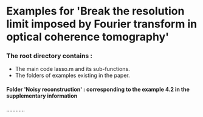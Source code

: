 # Examples for 'Break the resolution limit imposed by Fourier transform in optical coherence tomography'

### The root directory contains :
* The main code lasso.m and its sub-functions.
* The folders of examples existing in the paper.
#### Folder 'Noisy reconstruction' : corresponding to the  example 4.2  in the supplementary information
…………

